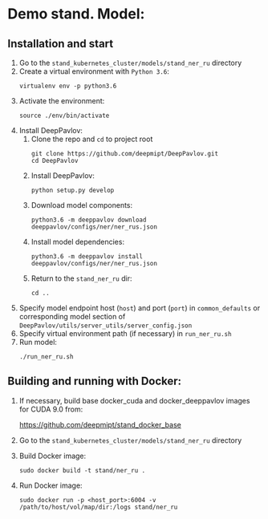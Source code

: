 # Demo stand. Model: 

## Installation and start
1. Go to the `stand_kubernetes_cluster/models/stand_ner_ru` directory
2. Create a virtual environment with `Python 3.6`:
    ```
    virtualenv env -p python3.6
    ```
3. Activate the environment:
    ```
    source ./env/bin/activate
    ```
4. Install DeepPavlov:
    1. Clone the repo and `cd` to project root
        ```
        git clone https://github.com/deepmipt/DeepPavlov.git
        cd DeepPavlov
        ```
    2. Install DeepPavlov:
        ```
        python setup.py develop
        ```
    3. Download model components:
        ```
        python3.6 -m deeppavlov download deeppavlov/configs/ner/ner_rus.json
        ```
    4. Install model dependencies:
        ```
        python3.6 -m deeppavlov install deeppavlov/configs/ner/ner_rus.json
        ```
    5. Return to the `stand_ner_ru` dir:
        ```
        cd ..
        ```
5. Specify model endpoint host (`host`) and port (`port`) in `common_defaults` or corresponding model section of `DeepPavlov/utils/server_utils/server_config.json`
6. Specify virtual environment path (if necessary) in `run_ner_ru.sh`
7. Run model:
    ```
    ./run_ner_ru.sh
    ```

## Building and running with Docker:
1. If necessary, build base docker_cuda and docker_deeppavlov images for CUDA 9.0 from:

   https://github.com/deepmipt/stand_docker_base
  
2. Go to the `stand_kubernetes_cluster/models/stand_ner_ru` directory

3. Build Docker image:
   ```
   sudo docker build -t stand/ner_ru .
   ```
4. Run Docker image:
   ```
   sudo docker run -p <host_port>:6004 -v /path/to/host/vol/map/dir:/logs stand/ner_ru
   ```